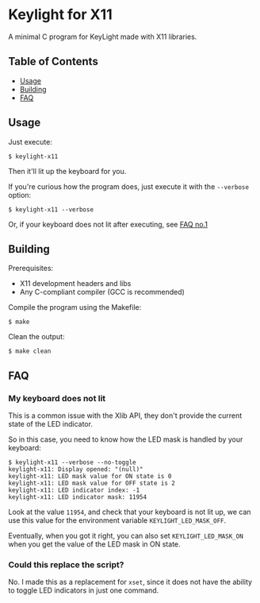 # Keylight for X11
A minimal C program for KeyLight made with X11 libraries.

## Table of Contents
- [Usage](#usage)
- [Building](#building)
- [FAQ](#faq)

## Usage
Just execute:
```shell
$ keylight-x11
```
Then it'll lit up the keyboard for you.

If you're curious how the program does, just execute it with the `--verbose` option:
```shell
$ keylight-x11 --verbose
```

Or, if your keyboard does not lit after executing, see [FAQ no.1](#my-keyboard-does-not-lit)

## Building
Prerequisites:
- X11 development headers and libs
- Any C-compliant compiler (GCC is recommended)

Compile the program using the Makefile:
```shell
$ make
```

Clean the output:
```shell
$ make clean
```

## FAQ
### My keyboard does not lit
This is a common issue with the Xlib API, they don't provide the current state of the LED indicator.

So in this case, you need to know how the LED mask is handled by your keyboard:
```
$ keylight-x11 --verbose --no-toggle
keylight-x11: Display opened: "(null)"
keylight-x11: LED mask value for ON state is 0
keylight-x11: LED mask value for OFF state is 2
keylight-x11: LED indicator index: -1
keylight-x11: LED indicator mask: 11954
```

Look at the value `11954`, and check that your keyboard is not lit up, we can use this value for the environment variable `KEYLIGHT_LED_MASK_OFF`.

Eventually, when you got it right, you can also set `KEYLIGHT_LED_MASK_ON` when you get the value of the LED mask in ON state.

### Could this replace the script?
No. I made this as a replacement for `xset`, since it does not have the ability to toggle LED indicators in just one command.

